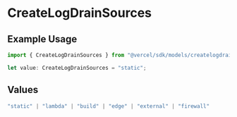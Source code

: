 # CreateLogDrainSources

## Example Usage

```typescript
import { CreateLogDrainSources } from "@vercel/sdk/models/createlogdrainop.js";

let value: CreateLogDrainSources = "static";
```

## Values

```typescript
"static" | "lambda" | "build" | "edge" | "external" | "firewall"
```